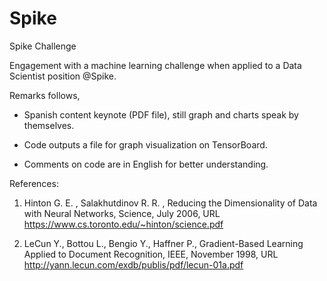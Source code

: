# Spike

Spike Challenge

Engagement with a machine learning challenge when applied to a Data Scientist position @Spike.

Remarks follows,

- Spanish content keynote (PDF file), still graph and charts speak by themselves.

- Code outputs a file for graph visualization on TensorBoard.

- Comments on code are in English for better understanding.


References:

1. Hinton G. E. , Salakhutdinov R. R. , Reducing the Dimensionality of Data with Neural Networks, Science, July 2006, URL https://www.cs.toronto.edu/~hinton/science.pdf

2. LeCun Y., Bottou L., Bengio Y., Haffner P., Gradient-Based Learning Applied to Document Recognition, IEEE, November 1998, URL http://yann.lecun.com/exdb/publis/pdf/lecun-01a.pdf

